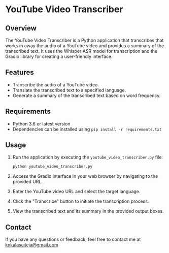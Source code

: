 # YouTube Video Transcriber

## Overview

The YouTube Video Transcriber is a Python application that transcribes that works in away the audio of a YouTube video and provides a summary of the transcribed text. It uses the Whisper ASR model for transcription and the Gradio library for creating a user-friendly interface.

## Features

- Transcribe the audio of a YouTube video.
- Translate the transcribed text to a specified language.
- Generate a summary of the transcribed text based on word frequency.

## Requirements

- Python 3.6 or latest version
- Dependencies can be installed using `pip install -r requirements.txt`

## Usage

1. Run the application by executing the `youtube_video_transcriber.py` file:

   ```bash
   python youtube_video_transcriber.py

2. Access the Gradio interface in your web browser by navigating to the provided URL.

3. Enter the YouTube video URL and select the target language.

4. Click the "Transcribe" button to initiate the transcription process.

5. View the transcribed text and its summary in the provided output boxes.

## Contact
If you have any questions or feedback, feel free to contact me at kokalasaiteja@gmail.com
